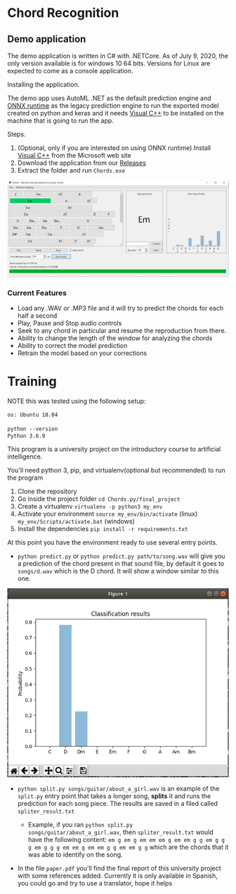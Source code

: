 # Chord Recognition

## Demo application

The demo application is written in C# with .NETCore. As of July 9, 2020, the only version available is for windows 10 64 bits. Versions for Linux are expected to come as a console application.

Installing the application.

The demo app uses AutoML .NET as the default prediction engine and [ONNX runtime](https://github.com/microsoft/onnxruntime) as the legacy prediction engine to run the exported model created on python and keras and it needs [Visual C++](https://aka.ms/vs/16/release/vc_redist.x64.exe) to be installed on the machine that is going to run the app.

Steps.

1. (Optional, only if you are interested on using ONNX runtime) Install [Visual C++](https://aka.ms/vs/16/release/vc_redist.x64.exe) from the Microsoft web site
2. Download the application from our [Releases](https://github.com/amrondonp/Chords.py/releases/)
3. Extract the folder and run `Chords.exe`

![title](final_project/images/demoapp.png)

### Current Features

- Load any .WAV or .MP3 file and it will try to predict the chords for each half a second
- Play, Pause and Stop audio controls
- Seek to any chord in particular and resume the reproduction from there.
- Ability to change the length of the window for analyzing the chords
- Ability to correct the model prediction
- Retrain the model based on your corrections

# Training

NOTE this was tested using the following setup:

```
os: Ubuntu 18.04

python --version
Python 3.6.9
```

This program is a university project on the introductory course to artificial intelligence.

You'll need python 3, pip, and virtualenv(optional but recommended) to run the program

1. Clone the repository
2. Go inside the project folder `cd Chords.py/final_project`
3. Create a virtualenv `virtualenv -p python3 my_env`
4. Activate your environment `source my_env/bin/activate` (linux) `my_env/Scripts/activate.bat` (windows)
5. Install the dependencies `pip install -r requirements.txt`

At this point you have the environment ready to use several entry points.

- `python predict.py` or `python predict.py path/to/song.wav` will give you a prediction of the chord present in that sound file, by default it goes to `songs/d.wav` which is the D chord. It will show a window similar to this one.

![title](final_project/images/predict.png)

- `python split.py songs/guitar/about_a_girl.wav` is an example of the `split.py` entry point that takes a longer song, **splits** it and runs the prediction for each song piece. The results are saved in a filed called `spliter_result.txt`

  - Example, if you ran `python split.py songs/guitar/about_a_girl.wav`, then `spliter_result.txt` would have the following content: `em g em g em em em g em em g g em g g g em g g g em em g em em g g em em g g` which are the chords that it was able to identify on the song.

- In the file `paper.pdf` you'll find the final report of this university project with some references added. Currently it is only available in Spanish, you could go and try to use a translator, hope it helps
